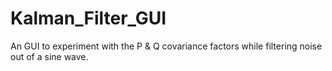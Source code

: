 # Kalman_Filter_GUI
An GUI to experiment with the P &amp; Q covariance factors while filtering noise out of a sine wave.
